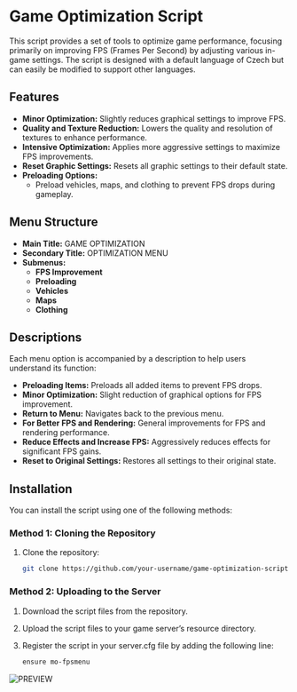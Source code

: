 # Game Optimization Script

This script provides a set of tools to optimize game performance, focusing primarily on improving FPS (Frames Per Second) by adjusting various in-game settings. The script is designed with a default language of Czech but can easily be modified to support other languages.

## Features

- **Minor Optimization:** Slightly reduces graphical settings to improve FPS.
- **Quality and Texture Reduction:** Lowers the quality and resolution of textures to enhance performance.
- **Intensive Optimization:** Applies more aggressive settings to maximize FPS improvements.
- **Reset Graphic Settings:** Resets all graphic settings to their default state.
- **Preloading Options:** 
  - Preload vehicles, maps, and clothing to prevent FPS drops during gameplay.
  
## Menu Structure

- **Main Title:** GAME OPTIMIZATION
- **Secondary Title:** OPTIMIZATION MENU
- **Submenus:**
  - **FPS Improvement**
  - **Preloading**
  - **Vehicles**
  - **Maps**
  - **Clothing**

## Descriptions

Each menu option is accompanied by a description to help users understand its function:

- **Preloading Items:** Preloads all added items to prevent FPS drops.
- **Minor Optimization:** Slight reduction of graphical options for FPS improvement.
- **Return to Menu:** Navigates back to the previous menu.
- **For Better FPS and Rendering:** General improvements for FPS and rendering performance.
- **Reduce Effects and Increase FPS:** Aggressively reduces effects for significant FPS gains.
- **Reset to Original Settings:** Restores all settings to their original state.

## Installation

You can install the script using one of the following methods:

### Method 1: Cloning the Repository

1. Clone the repository:
   ```bash
   git clone https://github.com/your-username/game-optimization-script.git

### Method 2: Uploading to the Server

1. Download the script files from the repository.

2. Upload the script files to your game server’s resource directory.

3. Register the script in your server.cfg file by adding the following line:
   ```bash
   ensure mo-fpsmenu

![PREVIEW](https://cdn.discordapp.com/attachments/1261830609039392869/1276940067172257853/Navrh_bez_nazvu_4.png?ex=66cb5a9c&is=66ca091c&hm=1ad62c59a2d77d4f07de07f6f266582c98f21390d4914b9a0961c552c7e156cd&)
